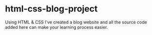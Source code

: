 # html-css-blog-project
Using HTML &amp; CSS I've created a blog website and all the source code added here can make your learning process easier.
